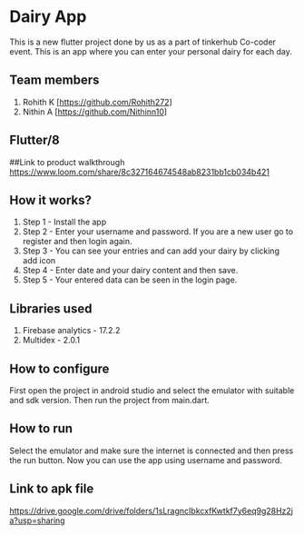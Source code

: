 # Dairy App

This is a new flutter project done by us as a part of tinkerhub Co-coder event. This is an app where you can enter your personal dairy for each day.

## Team members
1. Rohith K [https://github.com/Rohith272]
2. Nithin A [https://github.com/Nithinn10]

## Flutter/8

##Link to product walkthrough
https://www.loom.com/share/8c327164674548ab8231bb1cb034b421

## How it works?
1. Step 1 - Install the app
2. Step 2 - Enter your username and password. If you are a new user go to register and then login again.
3. Step 3 - You can see your entries and can add your dairy by clicking add icon
4. Step 4 - Enter date and your dairy content and then save.
5. Step 5 - Your entered data can be seen in the login page.

## Libraries used
1. Firebase analytics - 17.2.2
2. Multidex - 2.0.1

## How to configure
First open the project in android studio and select the emulator with suitable and sdk version. Then run the project from main.dart.

## How to run
Select the emulator and make sure the internet is connected and then press the run button. Now you can use the app using username and password.

## Link to apk file

https://drive.google.com/drive/folders/1sLragncIbkcxfKwtkf7y6eq9g28Hz2ja?usp=sharing
